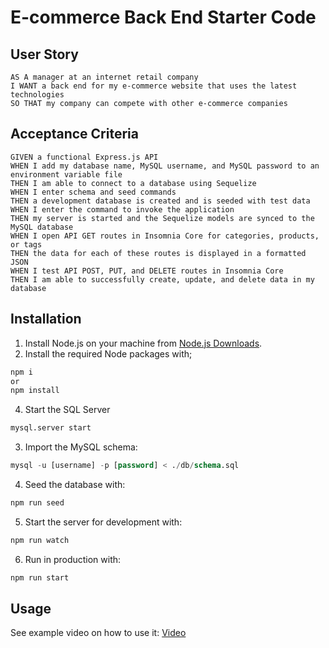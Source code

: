 # E-commerce Back End Starter Code

## User Story
```
AS A manager at an internet retail company
I WANT a back end for my e-commerce website that uses the latest technologies
SO THAT my company can compete with other e-commerce companies
```

## Acceptance Criteria
```
GIVEN a functional Express.js API
WHEN I add my database name, MySQL username, and MySQL password to an environment variable file
THEN I am able to connect to a database using Sequelize
WHEN I enter schema and seed commands
THEN a development database is created and is seeded with test data
WHEN I enter the command to invoke the application
THEN my server is started and the Sequelize models are synced to the MySQL database
WHEN I open API GET routes in Insomnia Core for categories, products, or tags
THEN the data for each of these routes is displayed in a formatted JSON
WHEN I test API POST, PUT, and DELETE routes in Insomnia Core
THEN I am able to successfully create, update, and delete data in my database
```

## Installation
1) Install Node.js on your machine from [Node.js Downloads](https://nodejs.org/en/download).
2) Install the required Node packages with;
```sh
npm i
or
npm install
```
4) Start the SQL Server
```sh
mysql.server start
```
3) Import the MySQL schema:
```sql
mysql -u [username] -p [password] < ./db/schema.sql
```
4) Seed the database with:
```sh
npm run seed
```
5) Start the server for development with:
```sh
npm run watch
```
6) Run in production with:
 ```sh
 npm run start
 ```

 ## Usage

 See example video on how to use it: [Video](https://drive.google.com/file/d/1pWze1yOsdaymi8qBOef6wD3b2hXhsfiN/view)
